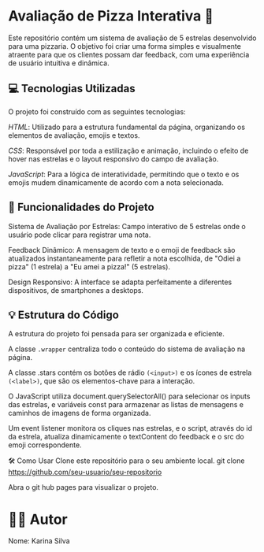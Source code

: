 # Avaliação de Pizza Interativa 🍕
Este repositório contém um sistema de avaliação de 5 estrelas desenvolvido para uma pizzaria. O objetivo foi criar uma forma simples e visualmente atraente para que os clientes possam dar feedback, com uma experiência de usuário intuitiva e dinâmica.

## 💻 Tecnologias Utilizadas
O projeto foi construído com as seguintes tecnologias:

*HTML*: Utilizado para a estrutura fundamental da página, organizando os elementos de avaliação, emojis e textos.

*CSS*: Responsável por toda a estilização e animação, incluindo o efeito de hover nas estrelas e o layout responsivo do campo de avaliação.

*JavaScript*: Para a lógica de interatividade, permitindo que o texto e os emojis mudem dinamicamente de acordo com a nota selecionada.

## 🚀 Funcionalidades do Projeto
Sistema de Avaliação por Estrelas: Campo interativo de 5 estrelas onde o usuário pode clicar para registrar uma nota.

Feedback Dinâmico: A mensagem de texto e o emoji de feedback são atualizados instantaneamente para refletir a nota escolhida, de "Odiei a pizza" (1 estrela) a "Eu amei a pizza!" (5 estrelas).

Design Responsivo: A interface se adapta perfeitamente a diferentes dispositivos, de smartphones a desktops.

## 💡 Estrutura do Código
A estrutura do projeto foi pensada para ser organizada e eficiente.

A classe `.wrapper` centraliza todo o conteúdo do sistema de avaliação na página.

A classe .stars contém os botões de rádio `(<input>)` e os ícones de estrela `(<label>)`, que são os elementos-chave para a interação.

O JavaScript utiliza document.querySelectorAll() para selecionar os inputs das estrelas, e variáveis const para armazenar as listas de mensagens e caminhos de imagens de forma organizada.

Um event listener monitora os cliques nas estrelas, e o script, através do id da estrela, atualiza dinamicamente o textContent do feedback e o src do emoji correspondente.

🛠️ Como Usar
Clone este repositório para o seu ambiente local.
git clone https://github.com/seu-usuario/seu-repositorio

Abra o git hub pages  para visualizar o projeto.

# 🧑‍💻 Autor
Nome: Karina Silva
